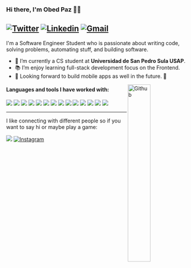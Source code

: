 ### Hi there, I'm Obed Paz 👋😃
[![Twitter](	https://img.shields.io/badge/Twitter-1DA1F2?style=for-the-badge&logo=twitter&logoColor=white)](https://twitter.com/LesterObedPaz)
[![Linkedin](https://img.shields.io/badge/LinkedIn-0077B5?style=for-the-badge&logo=linkedin&logoColor=white)](https://www.linkedin.com/in/obed-paz-5b1379207/)
[![Gmail](https://img.shields.io/badge/Gmail-D14836?style=for-the-badge&logo=gmail&logoColor=white)](mailto:lesterpaz99@gmail.com)
-----
I'm a Software Engineer Student who is passionate about writing code, solving problems, automating stuff, and building software.

- 🔭 I’m currently a CS student at **Universidad de San Pedro Sula USAP**.
- 📚 I’m enjoy learning full-stack development focus on the Frontend.
- 👯 Looking forward to build mobile apps as well in the future. 📱
<img width="35%" align="right" alt="Github" src="https://user-images.githubusercontent.com/62860279/142360238-a56aba68-ea41-4e3b-a1df-54f3c7f6e574.gif" />

#### Languages and tools I have worked with:
![](https://img.shields.io/badge/TypeScript-007ACC?style=for-the-badge&logo=typescript&logoColor=white)
![](https://img.shields.io/badge/React-20232A?style=for-the-badge&logo=react&logoColor=61DAFB)
![](https://img.shields.io/badge/Tailwind_CSS-38B2AC?style=for-the-badge&logo=tailwind-css&logoColor=white)
![](https://img.shields.io/badge/JavaScript-F7DF1E?style=for-the-badge&logo=javascript&logoColor=black)
![](https://img.shields.io/badge/HTML5-E34F26?style=for-the-badge&logo=html5&logoColor=white)
![](https://img.shields.io/badge/Sass-CC6699?style=for-the-badge&logo=sass&logoColor=white)
![](https://img.shields.io/badge/CSS3-1572B6?style=for-the-badge&logo=css3&logoColor=white)
![](https://img.shields.io/badge/Netlify-00C7B7?style=for-the-badge&logo=netlify&logoColor=white)
![](https://img.shields.io/badge/Node.js-43853D?style=for-the-badge&logo=node.js&logoColor=white)
![](https://img.shields.io/badge/Python-14354C?style=for-the-badge&logo=python&logoColor=white)
![](	https://img.shields.io/badge/.NET-5C2D91?style=for-the-badge&logo=.net&logoColor=white)
![](https://img.shields.io/badge/styled--components-DB7093?style=for-the-badge&logo=styled-components&logoColor=white)
![](https://img.shields.io/badge/GitHub-100000?style=for-the-badge&logo=github&logoColor=white)
![](https://img.shields.io/badge/Ubuntu-E95420?style=for-the-badge&logo=ubuntu&logoColor=white)

-----
I like connecting with different people so if you want to say hi or maybe play a game: 

![](https://img.shields.io/badge/Xbox-107C10?style=for-the-badge&logo=xbox&logoColor=white)
[![Instagram](https://img.shields.io/badge/Instagram-E4405F?style=for-the-badge&logo=instagram&logoColor=white)](https://www.instagram.com/_obed.paz/)

